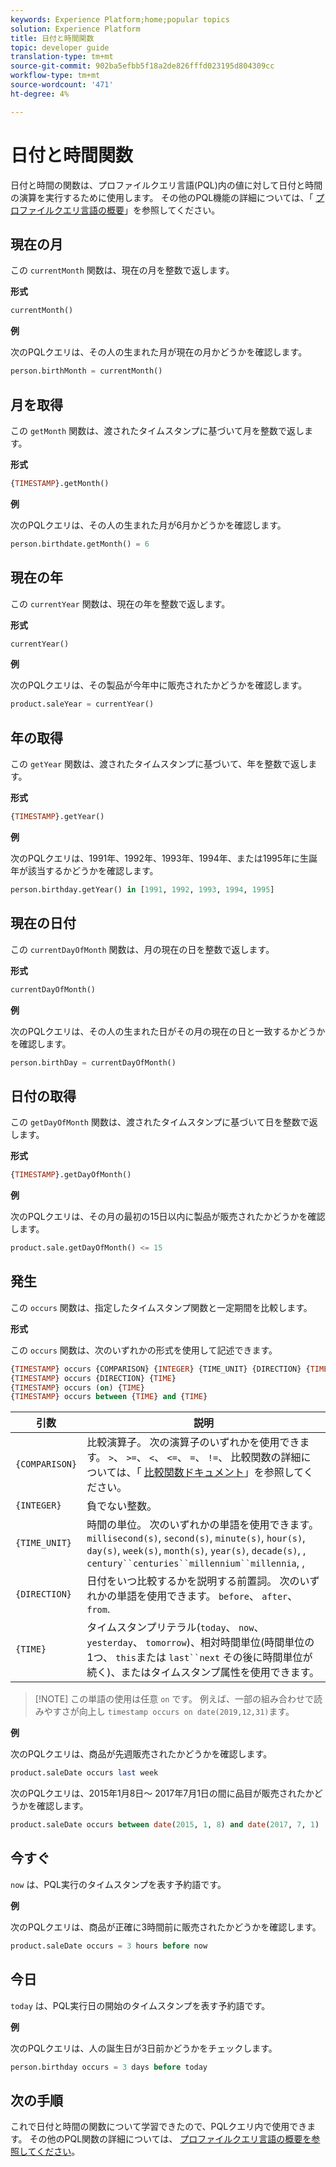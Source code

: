 ```yaml
---
keywords: Experience Platform;home;popular topics
solution: Experience Platform
title: 日付と時間関数
topic: developer guide
translation-type: tm+mt
source-git-commit: 902ba5efbb5f18a2de826fffd023195d804309cc
workflow-type: tm+mt
source-wordcount: '471'
ht-degree: 4%

---
```



# 日付と時間関数

日付と時間の関数は、プロファイルクエリ言語(PQL)内の値に対して日付と時間の演算を実行するために使用します。 その他のPQL機能の詳細については、「 [プロファイルクエリ言語の概要](./overview.md)」を参照してください。

## 現在の月

この `currentMonth` 関数は、現在の月を整数で返します。

**形式**

```sql
currentMonth()
```

**例**

次のPQLクエリは、その人の生まれた月が現在の月かどうかを確認します。

```sql
person.birthMonth = currentMonth()
```

## 月を取得

この `getMonth` 関数は、渡されたタイムスタンプに基づいて月を整数で返します。

**形式**

```sql
{TIMESTAMP}.getMonth()
```

**例**

次のPQLクエリは、その人の生まれた月が6月かどうかを確認します。

```sql
person.birthdate.getMonth() = 6
```

## 現在の年

この `currentYear` 関数は、現在の年を整数で返します。

**形式**

```sql
currentYear()
```

**例**

次のPQLクエリは、その製品が今年中に販売されたかどうかを確認します。

```sql
product.saleYear = currentYear()
```

## 年の取得

この `getYear` 関数は、渡されたタイムスタンプに基づいて、年を整数で返します。

**形式**

```sql
{TIMESTAMP}.getYear()
```

**例**

次のPQLクエリは、1991年、1992年、1993年、1994年、または1995年に生誕年が該当するかどうかを確認します。

```sql
person.birthday.getYear() in [1991, 1992, 1993, 1994, 1995]
```

## 現在の日付

この `currentDayOfMonth` 関数は、月の現在の日を整数で返します。

**形式**

```sql
currentDayOfMonth()
```

**例**

次のPQLクエリは、その人の生まれた日がその月の現在の日と一致するかどうかを確認します。

```sql
person.birthDay = currentDayOfMonth()
```

## 日付の取得

この `getDayOfMonth` 関数は、渡されたタイムスタンプに基づいて日を整数で返します。

**形式**

```sql
{TIMESTAMP}.getDayOfMonth()
```

**例**

次のPQLクエリは、その月の最初の15日以内に製品が販売されたかどうかを確認します。

```sql
product.sale.getDayOfMonth() <= 15
```

## 発生

この `occurs` 関数は、指定したタイムスタンプ関数と一定期間を比較します。

**形式**

この `occurs` 関数は、次のいずれかの形式を使用して記述できます。

```sql
{TIMESTAMP} occurs {COMPARISON} {INTEGER} {TIME_UNIT} {DIRECTION} {TIME}
{TIMESTAMP} occurs {DIRECTION} {TIME}
{TIMESTAMP} occurs (on) {TIME}
{TIMESTAMP} occurs between {TIME} and {TIME}
```

| 引数 | 説明 |
| --------- | ----------- |
| `{COMPARISON}` | 比較演算子。 次の演算子のいずれかを使用できます。 `>`、 `>=`、 `<`、 `<=`、 `=`、 `!=`、 比較関数の詳細については、「 [比較関数ドキュメント](./comparison-functions.md)」を参照してください。 |
| `{INTEGER}` | 負でない整数。 |
| `{TIME_UNIT}` | 時間の単位。 次のいずれかの単語を使用できます。 `millisecond(s)`, `second(s)`, `minute(s)`, `hour(s)`, `day(s)`, `week(s)`, `month(s)`, `year(s)`, `decade(s)`, , `century``centuries``millennium``millennia`, , |
| `{DIRECTION}` | 日付をいつ比較するかを説明する前置詞。 次のいずれかの単語を使用できます。 `before`、 `after`、 `from`. |
| `{TIME}` | タイムスタンプリテラル(`today`、 `now`、 `yesterday`、 `tomorrow`)、相対時間単位(時間単位の1つ、 `this`または `last``next` その後に時間単位が続く)、またはタイムスタンプ属性を使用できます。 |

>[!NOTE] この単語の使用は任意 `on` です。 例えば、一部の組み合わせで読みやすさが向上し `timestamp occurs on date(2019,12,31)`ます。

**例**

次のPQLクエリは、商品が先週販売されたかどうかを確認します。

```sql
product.saleDate occurs last week
```

次のPQLクエリは、2015年1月8日～ 2017年7月1日の間に品目が販売されたかどうかを確認します。

```sql
product.saleDate occurs between date(2015, 1, 8) and date(2017, 7, 1)
```

## 今すぐ

`now` は、PQL実行のタイムスタンプを表す予約語です。

**例**

次のPQLクエリは、商品が正確に3時間前に販売されたかどうかを確認します。

```sql
product.saleDate occurs = 3 hours before now
```

## 今日

`today` は、PQL実行日の開始のタイムスタンプを表す予約語です。

**例**

次のPQLクエリは、人の誕生日が3日前かどうかをチェックします。

```sql
person.birthday occurs = 3 days before today
```

## 次の手順

これで日付と時間の関数について学習できたので、PQLクエリ内で使用できます。 その他のPQL関数の詳細については、 [プロファイルクエリ言語の概要を参照してください](./overview.md)。
